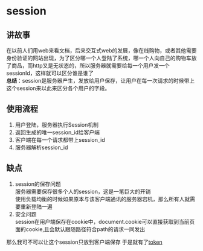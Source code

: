 # session
## 讲故事
在以前人们用web来看文档，后来交互式web的发展，像在线购物，或者其他需要身份验证的网站出现，为了区分哪一个人登陆了系统，哪一个人向自己的购物车放了商品，而http又是无状态的，所以服务器就需要给每一个用户发一个sessionId，这样就可以区分谁是谁了  
**总结**：session是服务器产生，发放给用户保存，让用户在每一次请求的时候带上这个session来以此来区分各个用户的字段。
## 使用流程
1. 用户登陆，服务器执行Session机制
2. 返回生成的唯一session_id给客户端
3. 客户端在每一个请求都带上session_id
4. 服务器解析session_id

## 缺点
1. session的保存问题  
服务器需要保存很多个人的session，这是一笔巨大的开销   
使用负载均衡的时候如果原本与该客户端通讯的服务器宕机，那么所有人就需要重新登陆一遍
2. 安全问题   
session在用户端保存在cookie中，document.cookie可以直接获取到当前页面的cookie,且会默认跟随路径符合path的请求一同发出   

那么我可不可以让这个session只放到客户端保存
于是就有了[token](token.md)